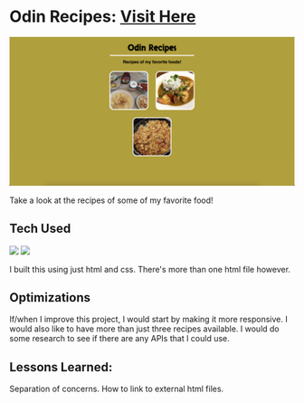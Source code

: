 # Odin Recipes: <a target="_blank" href="https://danielle-higgins.github.io/odin-recipes/index.html">Visit Here</a>

<img src="https://github.com/Danielle-Higgins/odin-recipes/blob/main/images/recipes-preview.png">

Take a look at the recipes of some of my favorite food!

## Tech Used

<p>
    <img src="https://img.shields.io/badge/html5-%23E34F26.svg?style=for-the-badge&logo=html5&logoColor=white">
    <img src="https://img.shields.io/badge/css3-%231572B6.svg?style=for-the-badge&logo=css3&logoColor=white">
</p>

I built this using just html and css. There's more than one html file however.

## Optimizations

If/when I improve this project, I would start by making it more responsive. I would also like to have more than just three recipes available. I would do some research to see if there are any APIs that I could use.

## Lessons Learned:

Separation of concerns. How to link to external html files.
